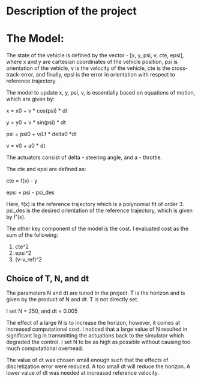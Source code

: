 
# Description of the project

# The Model:

The state of the vehicle is defined by the vector - [x, y, psi, v, cte, epsi], where x and y are cartesian coordinates of the vehicle position, psi is orientation of the vehicle, v is the velocity of the vehicle, cte is the cross-track-error, and finally, epsi is the error in orientation with respect to reference trajectory.

The model to update x, y, psi, v, is essentially based on equations of motion, which are given by:

x = x0 + v * cos(psi) * dt

y = y0 + v * sin(psi) * dt

psi = psi0 + v/Lf * delta0 *dt

v = v0 + a0 * dt

The actuators consist of delta - steering angle, and a - throttle. 

The cte and epsi are defined as:

cte = f(x) - y

epsi = psi - psi_des

Here, f(x) is the reference trajectory which is a polynomial fit of order 3. psi_des is the desired orientation of the reference trajectory, which is given by f'(x).

The other key component of the model is the cost. I evaluated cost as the sum of the following:

1. cte^2
2. epsi^2
3. (v-v_ref)^2

## Choice of T, N, and dt

The parameters N and dt are tuned in the project. T is the horizon and is given by the product of N and dt. T is not directly set.

I set N = 250, and dt = 0.005

The effect of a large N is to increase the horizon, however, it comes at increased computational cost. I noticed that a large value of N resulted in significant lag in transmitting the actuations back to the simulator which degraded the control. 
I set N to be as high as possible without causing too much computational overhead. 

The value of dt was chosen small enough such that the effects of discretization error were reduced. A too small dt will reduce the horizon. A lower value of dt was needed at increased reference velocity.





